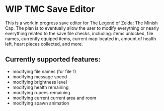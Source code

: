 # WIP TMC Save Editor

This is a work in progress save editor for The Legend of Zelda: The Minish Cap. The plan is to eventually allow the user to modify everything or nearly everything related to the save file checks, including: items unlocked, file names, currently equiped items, current map located in, amount of health left, heart pieces collected, and more.

## Currently supported features:

* modifying file names (for file 1)
* modifying message speed
* modifying brightness level
* modifying health remaining
* modifying rupees remaining
* modifying current current area and room
* modifying spawn animation
